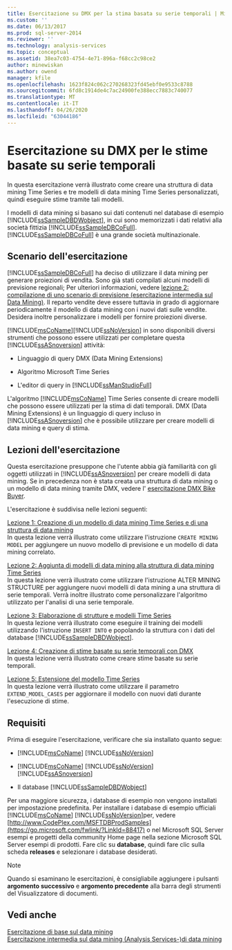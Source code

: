 ```yaml
---
title: Esercitazione su DMX per la stima basata su serie temporali | Microsoft Docs
ms.custom: ''
ms.date: 06/13/2017
ms.prod: sql-server-2014
ms.reviewer: ''
ms.technology: analysis-services
ms.topic: conceptual
ms.assetid: 38ea7c03-4754-4e71-896a-f68cc2c98ce2
author: minewiskan
ms.author: owend
manager: kfile
ms.openlocfilehash: 1623f824c062c270268323fd45ebf0e9533c8788
ms.sourcegitcommit: 6fd8c1914de4c7ac24900fe388ecc7883c740077
ms.translationtype: MT
ms.contentlocale: it-IT
ms.lasthandoff: 04/26/2020
ms.locfileid: "63044186"
---
```

# <a name="time-series-prediction-dmx-tutorial"></a>Esercitazione su DMX per le stime basate su serie temporali
  In questa esercitazione verrà illustrato come creare una struttura di data mining Time Series e tre modelli di data mining Time Series personalizzati, quindi eseguire stime tramite tali modelli.  
  
 I modelli di data mining si basano sui dati contenuti nel database di esempio [!INCLUDE[ssSampleDBDWobject](../includes/sssampledbdwobject-md.md)], in cui sono memorizzati i dati relativi alla società fittizia [!INCLUDE[ssSampleDBCoFull](../includes/sssampledbcofull-md.md)]. [!INCLUDE[ssSampleDBCoFull](../includes/sssampledbcofull-md.md)] è una grande società multinazionale.  
  
## <a name="tutorial-scenario"></a>Scenario dell'esercitazione  
 [!INCLUDE[ssSampleDBCoFull](../includes/sssampledbcofull-md.md)] ha deciso di utilizzare il data mining per generare proiezioni di vendita. Sono già stati compilati alcuni modelli di previsione regionali; Per ulteriori informazioni, vedere [lezione 2: compilazione di uno scenario di previsione &#40;esercitazione intermedia sul Data Mining&#41;](../../2014/tutorials/lesson-2-building-a-forecasting-scenario-intermediate-data-mining-tutorial.md). Il reparto vendite deve essere tuttavia in grado di aggiornare periodicamente il modello di data mining con i nuovi dati sulle vendite. Desidera inoltre personalizzare i modelli per fornire proiezioni diverse.  
  
 [!INCLUDE[msCoName](../includes/msconame-md.md)][!INCLUDE[ssNoVersion](../includes/ssnoversion-md.md)] in sono disponibili diversi strumenti che possono essere utilizzati per completare questa [!INCLUDE[ssASnoversion](../includes/ssasnoversion-md.md)] attività:  
  
-   Linguaggio di query DMX (Data Mining Extensions)  
  
-   Algoritmo Microsoft Time Series  
  
-   L'editor di query in [!INCLUDE[ssManStudioFull](../includes/ssmanstudiofull-md.md)]  
  
 L'algoritmo [!INCLUDE[msCoName](../includes/msconame-md.md)] Time Series consente di creare modelli che possono essere utilizzati per la stima di dati temporali. DMX (Data Mining Extensions) è un linguaggio di query incluso in [!INCLUDE[ssASnoversion](../includes/ssasnoversion-md.md)] che è possibile utilizzare per creare modelli di data mining e query di stima.  
  
## <a name="what-you-will-learn"></a>Lezioni dell'esercitazione  
 Questa esercitazione presuppone che l'utente abbia già familiarità con gli oggetti utilizzati in [!INCLUDE[ssASnoversion](../includes/ssasnoversion-md.md)] per creare modelli di data mining. Se in precedenza non è stata creata una struttura di data mining o un modello di data mining tramite DMX, vedere l' [esercitazione DMX Bike Buyer](../../2014/tutorials/bike-buyer-dmx-tutorial.md).  
  
 L'esercitazione è suddivisa nelle lezioni seguenti:  
  
 [Lezione 1: Creazione di un modello di data mining Time Series e di una struttura di data mining](../../2014/tutorials/lesson-1-creating-a-time-series-mining-model-and-mining-structure.md)  
 In questa lezione verrà illustrato come utilizzare l'istruzione `CREATE MINING MODEL` per aggiungere un nuovo modello di previsione e un modello di data mining correlato.  
  
 [Lezione 2: Aggiunta di modelli di data mining alla struttura di data mining Time Series](../../2014/tutorials/lesson-2-adding-mining-models-to-the-time-series-mining-structure.md)  
 In questa lezione verrà illustrato come utilizzare l'istruzione ALTER MINING STRUCTURE per aggiungere nuovi modelli di data mining a una struttura di serie temporali. Verrà inoltre illustrato come personalizzare l'algoritmo utilizzato per l'analisi di una serie temporale.  
  
 [Lezione 3: Elaborazione di strutture e modelli Time Series](../../2014/tutorials/lesson-3-processing-the-time-series-structure-and-models.md)  
 In questa lezione verrà illustrato come eseguire il training dei modelli utilizzando l'istruzione `INSERT INTO` e popolando la struttura con i dati del database [!INCLUDE[ssSampleDBDWobject](../includes/sssampledbdwobject-md.md)].  
  
 [Lezione 4: Creazione di stime basate su serie temporali con DMX](../../2014/tutorials/lesson-4-creating-time-series-predictions-using-dmx.md)  
 In questa lezione verrà illustrato come creare stime basate su serie temporali.  
  
 [Lezione 5: Estensione del modello Time Series](../../2014/tutorials/lesson-5-extending-the-time-series-model.md)  
 In questa lezione verrà illustrato come utilizzare il parametro `EXTEND_MODEL_CASES` per aggiornare il modello con nuovi dati durante l'esecuzione di stime.  
  
## <a name="requirements"></a>Requisiti  
 Prima di eseguire l'esercitazione, verificare che sia installato quanto segue:  
  
-   [!INCLUDE[msCoName](../includes/msconame-md.md)] [!INCLUDE[ssNoVersion](../includes/ssnoversion-md.md)]  
  
-   [!INCLUDE[msCoName](../includes/msconame-md.md)] [!INCLUDE[ssNoVersion](../includes/ssnoversion-md.md)] [!INCLUDE[ssASnoversion](../includes/ssasnoversion-md.md)]  
  
-   Il database [!INCLUDE[ssSampleDBDWobject](../includes/sssampledbdwobject-md.md)]  
  
 Per una maggiore sicurezza, i database di esempio non vengono installati per impostazione predefinita. Per installare i database di esempio ufficiali [!INCLUDE[msCoName](../includes/msconame-md.md)] [!INCLUDE[ssNoVersion](../includes/ssnoversion-md.md)]per, vedere [http://www.CodePlex.com/MSFTDBProdSamples](https://go.microsoft.com/fwlink/?LinkId=88417) o nel Microsoft SQL Server esempi e progetti della community Home page nella sezione Microsoft SQL Server esempi di prodotti. Fare clic su **database**, quindi fare clic sulla scheda **releases** e selezionare i database desiderati.  
  
> [!NOTE]  
>  Quando si esaminano le esercitazioni, è consigliabile aggiungere i pulsanti **argomento successivo** e **argomento precedente** alla barra degli strumenti del Visualizzatore di documenti.  
  
## <a name="see-also"></a>Vedi anche  
 [Esercitazione di base sul data mining](../../2014/tutorials/basic-data-mining-tutorial.md)   
 [Esercitazione intermedia sul data mining &#40;Analysis Services-&#41;di data mining](../../2014/tutorials/intermediate-data-mining-tutorial-analysis-services-data-mining.md)  
  
  
